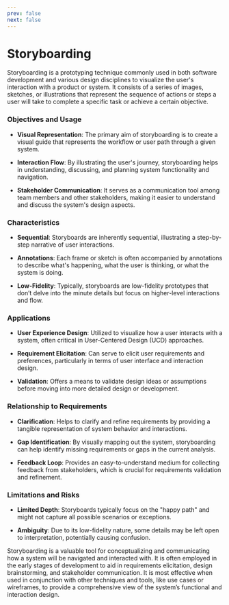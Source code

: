 ```yaml
---
prev: false
next: false
---
```


# Storyboarding

Storyboarding is a prototyping technique commonly used in both software development and various design disciplines to visualize the user's interaction with a product or system. It consists of a series of images, sketches, or illustrations that represent the sequence of actions or steps a user will take to complete a specific task or achieve a certain objective.

### Objectives and Usage

- **Visual Representation**: The primary aim of storyboarding is to create a visual guide that represents the workflow or user path through a given system.

- **Interaction Flow**: By illustrating the user's journey, storyboarding helps in understanding, discussing, and planning system functionality and navigation.

- **Stakeholder Communication**: It serves as a communication tool among team members and other stakeholders, making it easier to understand and discuss the system's design aspects.

### Characteristics

- **Sequential**: Storyboards are inherently sequential, illustrating a step-by-step narrative of user interactions.

- **Annotations**: Each frame or sketch is often accompanied by annotations to describe what's happening, what the user is thinking, or what the system is doing.

- **Low-Fidelity**: Typically, storyboards are low-fidelity prototypes that don’t delve into the minute details but focus on higher-level interactions and flow.

### Applications

- **User Experience Design**: Utilized to visualize how a user interacts with a system, often critical in User-Centered Design (UCD) approaches.

- **Requirement Elicitation**: Can serve to elicit user requirements and preferences, particularly in terms of user interface and interaction design.

- **Validation**: Offers a means to validate design ideas or assumptions before moving into more detailed design or development.

### Relationship to Requirements

- **Clarification**: Helps to clarify and refine requirements by providing a tangible representation of system behavior and interactions.

- **Gap Identification**: By visually mapping out the system, storyboarding can help identify missing requirements or gaps in the current analysis.

- **Feedback Loop**: Provides an easy-to-understand medium for collecting feedback from stakeholders, which is crucial for requirements validation and refinement.

### Limitations and Risks

- **Limited Depth**: Storyboards typically focus on the "happy path" and might not capture all possible scenarios or exceptions.

- **Ambiguity**: Due to its low-fidelity nature, some details may be left open to interpretation, potentially causing confusion.

Storyboarding is a valuable tool for conceptualizing and communicating how a system will be navigated and interacted with. It is often employed in the early stages of development to aid in requirements elicitation, design brainstorming, and stakeholder communication. It is most effective when used in conjunction with other techniques and tools, like use cases or wireframes, to provide a comprehensive view of the system’s functional and interaction design.
